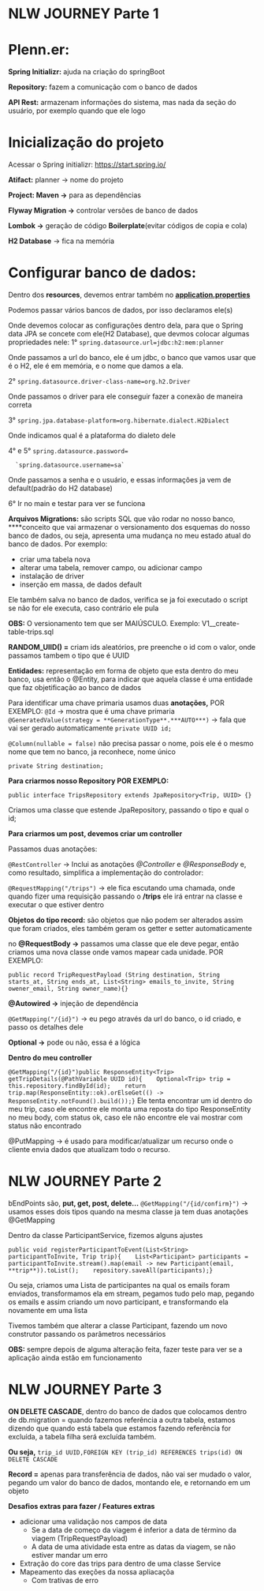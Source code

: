 # NLW JOURNEY Parte 1

# Plenn.er:

**Spring Initializr:**  ajuda na criação do springBoot

**Repository:**  fazem a comunicação com o banco de dados

**API Rest:** armazenam informações do sistema, mas nada da seção do usuário, por exemplo quando que ele logo

# Inicialização do projeto

Acessar o Spring initializr: https://start.spring.io/

**Atifact:** planner → nome do projeto

**Project: Maven →**  para as dependências 

**Flyway Migration →** controlar versões de banco de dados

**Lombok →** geração de código **Boilerplate**(evitar códigos de copia e cola)

**H2 Database** → fica na memória

# Configurar banco de dados:

Dentro dos **resources**, devemos entrar também no [**application.properties**](http://application.properties) 

Podemos passar vários bancos de dados, por isso declaramos ele(s)

Onde devemos colocar as configurações dentro dela, para que o Spring data JPA se concete com ele(H2 Database), que devmos colocar algumas propriedades nele:
1° `spring.datasource.url=jdbc:h2:mem:planner`

Onde passamos a url do banco, ele é um jdbc, o banco que vamos usar que é o H2, ele é em memória, e o nome que damos a ela.

2° `spring.datasource.driver-class-name=org.h2.Driver`

Onde passamos o driver para ele conseguir fazer a conexão de maneira correta

3° `spring.jpa.database-platform=org.hibernate.dialect.H2Dialect`

Onde indicamos qual é a plataforma do dialeto dele

4° e 5° `spring.datasource.password=`

      `spring.datasource.username=sa`

Onde passamos a senha e o usuário, e essas informações ja vem de default(padrão do H2 database)

6° Ir no main e testar para ver se funciona 

**Arquivos Migrations:** são scripts SQL que vão rodar no nosso banco, ****conceito que vai armazenar o versionamento dos esquemas do nosso banco de dados, ou seja, apresenta uma mudança no meu estado atual do banco de dados. Por exemplo:

- criar uma tabela nova
- alterar uma tabela, remover campo, ou adicionar campo
- instalação de driver
- inserção em massa, de dados default

Ele também salva no banco de dados, verifica se ja foi executado o script se não for ele executa, caso contrário ele pula

**OBS:** O versionamento tem que ser MAIÚSCULO. Exemplo: V1__create-table-trips.sql

**RANDOM_UIID() =** criam ids aleatórios, pre preenche o id com o valor, onde passamos tambem o tipo que é UUID

**Entidades:** representação em forma de objeto que esta dentro do meu banco, usa então o @Entity, para indicar que aquela classe é uma entidade que faz objetificação ao banco de dados 

Para identificar uma chave primaria usamos duas **anotações,** POR EXEMPLO:
`@Id` → mostra que é uma chave primaria
`@GeneratedValue(strategy = **GenerationType**.***AUTO***)` → fala que vai ser gerado automaticamente 
`private UUID id;`

`@Column(nullable = false)`  não precisa passar o nome, pois ele é o mesmo nome que tem no banco, ja reconhece, nome único

`private String destination;`

**Para criarmos nosso Repository POR EXEMPLO:**

`public interface TripsRepository extends JpaRepository<Trip, UUID> {}` 

Criamos uma classe que estende JpaRepository, passando o tipo e qual o id;

**Para criarmos um post, devemos criar um controller**

Passamos duas anotações:

`@RestController`  → Inclui as anotações *@Controller* e *@ResponseBody* e, como resultado, simplifica a implementação do controlador:

`@RequestMapping("/trips")` → ele fica escutando uma chamada, onde quando fizer uma requisição passando o **/trips** ele irá entrar na classe e executar o que estiver dentro

**Objetos do tipo record:** são objetos que não podem ser alterados assim que foram criados, eles também geram os getter e setter automaticamente

no **@RequestBody →** passamos uma classe que ele deve pegar, então criamos uma nova classe onde vamos mapear cada unidade. POR EXEMPLO:

`public record TripRequestPayload (String destination, String starts_at, String ends_at, List<String> emails_to_invite, String owener_email, String owner_name){}`

**@Autowired →** injeção de dependência 

`@GetMapping("/{id}")` → eu pego através da url do banco, o id criado, e passo os detalhes dele

**Optional →** pode ou não, essa é a lógica

**Dentro do meu controller**

`@GetMapping("/{id}")public ResponseEntity<Trip> getTripDetails(@PathVariable UUID id){    Optional<Trip> trip = this.repository.findById(id);    return trip.map(ResponseEntity::ok).orElseGet(() -> ResponseEntity.notFound().build());}`
Ele tenta encontrar um id dentro do meu trip, caso ele encontre ele monta uma reposta do tipo ResponseEntity no meu body, com status ok, caso ele não encontre ele vai mostrar com status não encontrado

@PutMapping → é usado para modificar/atualizar um recurso onde o cliente envia dados que atualizam todo o recurso.

# NLW JOURNEY Parte 2

bEndPoints são, **put, get, post, delete…**
`@GetMapping("/{id/confirm}")` → usamos esses dois tipos quando na mesma classe ja tem duas anotações @GetMapping

Dentro da classe ParticipantService, fizemos alguns ajustes

`public void registerParticipantToEvent(List<String> participantToInvite, Trip trip){    List<Participant> participants = participantToInvite.stream().map(email -> new Participant(email, **trip**)).toList();    repository.saveAll(participants);}`

Ou seja, criamos uma Lista de participantes na qual os emails foram enviados, transformamos ela em stream, pegamos tudo pelo map, pegando os emails e assim criando um novo participant, e transformando ela novamente em uma lista

Tivemos também que alterar a classe Participant, fazendo um novo construtor passando os parâmetros necessários

**OBS:** sempre depois de alguma alteração feita, fazer teste para ver se a aplicação ainda estão em funcionamento

# NLW JOURNEY Parte 3

**ON DELETE CASCADE**, dentro do banco de dados que colocamos dentro de db.migration = quando fazemos referência a outra tabela, estamos dizendo que quando está tabela que estamos fazendo referência for excluída, a tabela filha será excluída também.

**Ou seja,** `trip_id UUID,FOREIGN KEY (trip_id) REFERENCES trips(id) ON DELETE CASCADE`

**Record =** apenas para transferência de dados, não vai ser mudado o valor, pegando um valor do banco de dados, montando ele, e retornando em um objeto

**Desafios extras para fazer / Features extras**

- adicionar uma validação nos campos de data
    - Se a data de começo da viagem é inferior a data de término da viagem (TripRequestPayload)
    - A data de uma atividade esta entre as datas da viagem, se não estiver mandar um erro
- Extração do core das trips para dentro de uma classe Service
- Mapeamento das exeções da nossa apliacaçõa
    - Com trativas de erro
